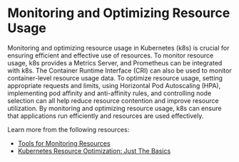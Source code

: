 # Monitoring and Optimizing Resource Usage

Monitoring and optimizing resource usage in Kubernetes (k8s) is crucial for ensuring efficient and effective use of resources. To monitor resource usage, k8s provides a Metrics Server, and Prometheus can be integrated with k8s. The Container Runtime Interface (CRI) can also be used to monitor container-level resource usage data. To optimize resource usage, setting appropriate requests and limits, using Horizontal Pod Autoscaling (HPA), implementing pod affinity and anti-affinity rules, and controlling node selection can all help reduce resource contention and improve resource utilization. By monitoring and optimizing resource usage, k8s can ensure that applications run efficiently and resources are used effectively.

Learn more from the following resources:

- [Tools for Monitoring Resources](https://kubernetes.io/docs/tasks/debug/debug-cluster/resource-usage-monitoring/)
- [Kubernetes Resource Optimization: Just The Basics](https://sequoia.makes.software/kubernetes-resource-optimization-just-the-basics/)
